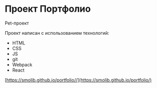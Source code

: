 # Проект Портфолио

Pet-проект

Проект написан с использованием технологий:
* HTML
* CSS
* JS
* git
* Webpack
* React

[https://smolib.github.io/portfolio//](https://smolib.github.io/portfolio/)